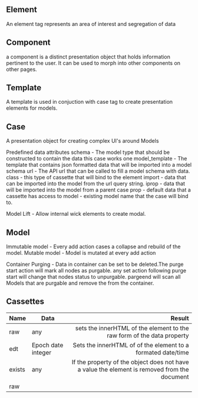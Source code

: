 ## Element
 
An element tag represents an area of interest and segregation of data

## Component

a component is a distinct presentation object that holds information pertinent to the user. It can be used to morph into other components on other pages. 

## Template
A template is used in conjuction with  case tag to create presentation elements for models. 

## Case
A presentation object for creating complex UI's around Models

Predefined data attributes
	schema - The model type that should be constructed to contain the data this case works one
	model_template - The template that contains json formatted data that will be imported into a model schema
	url - The API url that can be called to fill a model schema with data. 
	class - this type of cassette that will bind to the element
	import - data that can be imported into the model from the url query string.
	iprop - data that will be imported into the model from a parent case
	prop - default data that a cassette has access to
	model - existing model name that the case will bind to.

Model Lift - Allow internal wick elements to create modal.

## Model

Immutable model - Every add action cases a collapse and rebuild of the model.
Mutable model - Model is mutated at every add action

Container Purging - Data in container can be set to be deleted.The purge start action will mark all nodes as purgable. any set action following purge start will change that nodes status to unpurgable. pargeend will scan all Models that are purgable and remove the from the container. 

## Cassettes 
    
| Name | Data | Result |
|:-|-|-:|
|raw|any|sets the innerHTML of the element to the raw form of the data property|
|edt|Epoch date integer| Sets the innerHTML of of the element to a formated date/time |
|exists|any|If the property of the object does not have a value the element is removed from the document|
|raw|||

	
	
